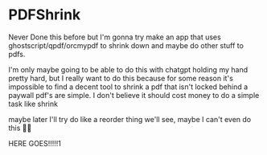 # PDFShrink
Never Done this before
but I'm gonna try make an app that uses ghostscript/qpdf/orcmypdf to shrink down and maybe do other stuff to pdfs. 

I'm only maybe going to be able to do this with chatgpt holding my hand pretty hard, but I really want to do this because for some reason it's impossible to find a decent tool to shrink a pdf that isn't locked behind a paywall
pdf's are simple. I don't believe it should cost money to do a simple task like shrink


maybe later I'll try do like a reorder thing
we'll see, maybe I can't even do this 🤷‍♂️

HERE GOES!!!!!1
